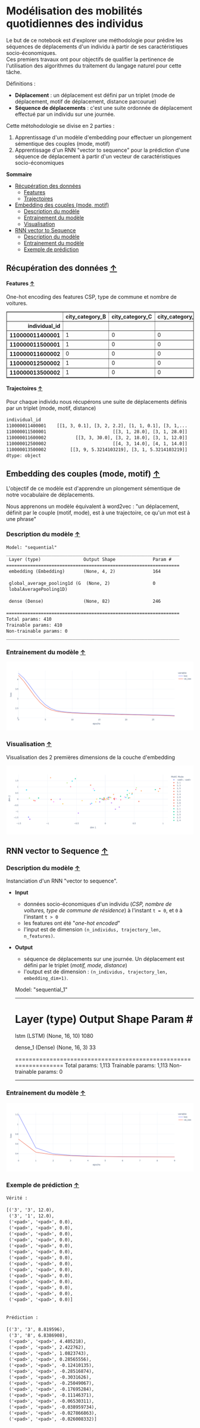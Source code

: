 # Modélisation des mobilités quotidiennes des individus

Le but de ce notebook est d'explorer une méthodologie pour prédire les séquences de déplacements d'un individu à partir de ses caractéristiques socio-économiques.  
Ces premiers travaux ont pour objectifs de qualifier la pertinence de l'utilisation des algorithmes du traitement du langage naturel pour cette tâche.  


Définitions : 
- **Déplacement** : un déplacement est défini par un triplet (mode de déplacement, motif de déplacement, distance parcourue)
- **Séquence de déplacements** : c'est une suite ordonnée de déplacement effectué par un individu sur une journée.

Cette métohodologie se divise en 2 parties :
1. Apprentissage d'un modèle d'embedding pour effectuer un plongement sémentique des couples (mode, motif)
2. Apprentissage d'un RNN "vector to sequence" pour la prédiction d'une séquence de déplacement à partir d'un vecteur de caractéristiques socio-économiques

**Sommaire**<a id='toc0_'></a>    
- [Récupération des données](#toc1_)    
  - [Features](#toc1_1_)    
  - [Trajectoires](#toc1_2_)    
- [Embedding des couples (mode, motif)](#toc2_)    
  - [Description du modèle](#toc2_1_)    
  - [Entrainement du modèle](#toc2_2_)    
  - [Visualisation](#toc2_3_)    
- [RNN vector to Sequence](#toc3_)    
  - [Description du modèle](#toc3_1_)    
  - [Entrainement du modèle](#toc3_2_)    
  - [Exemple de prédiction](#toc3_3_)    

<!-- vscode-jupyter-toc-config
	numbering=false
	anchor=true
	flat=false
	minLevel=2
	maxLevel=6
	/vscode-jupyter-toc-config -->
<!-- THIS CELL WILL BE REPLACED ON TOC UPDATE. DO NOT WRITE YOUR TEXT IN THIS CELL -->


## <a id='toc1_'></a>Récupération des données  [&#8593;](#toc0_)

#### <a id='toc1_1_'></a>Features [&#8593;](#toc0_)
One-hot encoding des features CSP, type de commune et nombre de voitures.


<div>
<style scoped>
    .dataframe tbody tr th:only-of-type {
        vertical-align: middle;
    }

    .dataframe tbody tr th {
        vertical-align: top;
    }

    .dataframe thead th {
        text-align: right;
    }
</style>
<table border="1" class="dataframe">
  <thead>
    <tr style="text-align: right;">
      <th></th>
      <th>city_category_B</th>
      <th>city_category_C</th>
      <th>city_category_I</th>
      <th>city_category_R</th>
      <th>csp_1</th>
      <th>csp_2</th>
      <th>csp_3</th>
      <th>csp_4</th>
      <th>csp_5</th>
      <th>csp_6</th>
      <th>csp_7</th>
      <th>csp_8</th>
      <th>csp_no_csp</th>
      <th>n_cars_0</th>
      <th>n_cars_1</th>
      <th>n_cars_2+</th>
    </tr>
    <tr>
      <th>individual_id</th>
      <th></th>
      <th></th>
      <th></th>
      <th></th>
      <th></th>
      <th></th>
      <th></th>
      <th></th>
      <th></th>
      <th></th>
      <th></th>
      <th></th>
      <th></th>
      <th></th>
      <th></th>
      <th></th>
    </tr>
  </thead>
  <tbody>
    <tr>
      <th>110000011400001</th>
      <td>1</td>
      <td>0</td>
      <td>0</td>
      <td>0</td>
      <td>0</td>
      <td>0</td>
      <td>0</td>
      <td>0</td>
      <td>0</td>
      <td>0</td>
      <td>1</td>
      <td>0</td>
      <td>0</td>
      <td>0</td>
      <td>1</td>
      <td>0</td>
    </tr>
    <tr>
      <th>110000011500001</th>
      <td>1</td>
      <td>0</td>
      <td>0</td>
      <td>0</td>
      <td>0</td>
      <td>0</td>
      <td>0</td>
      <td>0</td>
      <td>0</td>
      <td>0</td>
      <td>0</td>
      <td>1</td>
      <td>0</td>
      <td>0</td>
      <td>0</td>
      <td>1</td>
    </tr>
    <tr>
      <th>110000011600002</th>
      <td>0</td>
      <td>0</td>
      <td>0</td>
      <td>1</td>
      <td>0</td>
      <td>0</td>
      <td>0</td>
      <td>0</td>
      <td>0</td>
      <td>0</td>
      <td>0</td>
      <td>1</td>
      <td>0</td>
      <td>0</td>
      <td>1</td>
      <td>0</td>
    </tr>
    <tr>
      <th>110000012500002</th>
      <td>1</td>
      <td>0</td>
      <td>0</td>
      <td>0</td>
      <td>0</td>
      <td>0</td>
      <td>0</td>
      <td>0</td>
      <td>0</td>
      <td>0</td>
      <td>1</td>
      <td>0</td>
      <td>0</td>
      <td>0</td>
      <td>0</td>
      <td>1</td>
    </tr>
    <tr>
      <th>110000013500002</th>
      <td>1</td>
      <td>0</td>
      <td>0</td>
      <td>0</td>
      <td>0</td>
      <td>0</td>
      <td>0</td>
      <td>0</td>
      <td>0</td>
      <td>1</td>
      <td>0</td>
      <td>0</td>
      <td>0</td>
      <td>0</td>
      <td>1</td>
      <td>0</td>
    </tr>
  </tbody>
</table>
</div>



#### <a id='toc1_2_'></a>Trajectoires [&#8593;](#toc0_)
Pour chaque individu nous récupérons une suite de déplacements définis par un triplet (mode, motif, distance)


    individual_id
    110000011400001    [[1, 3, 0.1], [3, 2, 2.2], [1, 1, 0.1], [3, 1,...
    110000011500001                         [[3, 1, 28.0], [3, 1, 28.0]]
    110000011600002           [[3, 3, 30.0], [3, 2, 18.0], [3, 1, 12.0]]
    110000012500002                         [[4, 3, 14.0], [4, 1, 14.0]]
    110000013500002         [[3, 9, 5.3214103219], [3, 1, 5.3214103219]]
    dtype: object



## <a id='toc2_'></a>Embedding des couples (mode, motif) [&#8593;](#toc0_)

L'objectif de ce modèle est d'apprendre un plongement sémentique de notre vocabulaire de déplacements.

Nous apprenons un modèle équivalent à word2vec : "un déplacement, définit par le couple (motif, mode), est à une trajectoire, ce qu'un mot est à une phrase"

### <a id='toc2_1_'></a>Description du modèle [&#8593;](#toc0_)


    Model: "sequential"
    _________________________________________________________________
     Layer (type)                Output Shape              Param #   
    =================================================================
     embedding (Embedding)       (None, 4, 2)              164       
                                                                     
     global_average_pooling1d (G  (None, 2)                0         
     lobalAveragePooling1D)                                          
                                                                     
     dense (Dense)               (None, 82)                246       
                                                                     
    =================================================================
    Total params: 410
    Trainable params: 410
    Non-trainable params: 0
    _________________________________________________________________
    

### <a id='toc2_2_'></a>Entrainement du modèle [&#8593;](#toc0_)


![embedding_los](./src/embedding_loss.png)

### <a id='toc2_3_'></a>Visualisation [&#8593;](#toc0_)

Visualisation des 2 premières dimensions de la couche d'embedding

![embedding_viz](./src/embedding_viz.png)


## <a id='toc3_'></a>RNN vector to Sequence [&#8593;](#toc0_)

### <a id='toc3_1_'></a>Description du modèle [&#8593;](#toc0_)

Instanciation d'un RNN "vector to sequence".

- **Input** 
    - données socio-économiques d'un individu (*CSP, nombre de voitures, type de commune de résidence*) à l'instant `t = 0`, et `0` à l'instant `t > 0`
    - les features ont été "*one-hot encoded*"
    - l'input est de dimension `(n_individus, trajectory_len, n_features)`. 
- **Output** 
    - séquence de déplacements sur une journée. Un déplacement est défini par le triplet (*motif, mode, distance*)
    - l'output est de dimension : `(n_individus, trajectory_len, embedding_dim+1)`. 


    Model: "sequential_1"
    _________________________________________________________________
     Layer (type)                Output Shape              Param #   
    =================================================================
     lstm (LSTM)                 (None, 16, 10)            1080      
                                                                     
     dense_1 (Dense)             (None, 16, 3)             33        
                                                                     
    =================================================================
    Total params: 1,113
    Trainable params: 1,113
    Non-trainable params: 0
    _________________________________________________________________
    

### <a id='toc3_2_'></a>Entrainement du modèle [&#8593;](#toc0_)

![rnn_loss](./src/rnn_loss.png)


### <a id='toc3_3_'></a>Exemple de prédiction [&#8593;](#toc0_)

    Vérité :
    
    [('3', '3', 12.0),
     ('3', '1', 12.0),
     ('<pad>', '<pad>', 0.0),
     ('<pad>', '<pad>', 0.0),
     ('<pad>', '<pad>', 0.0),
     ('<pad>', '<pad>', 0.0),
     ('<pad>', '<pad>', 0.0),
     ('<pad>', '<pad>', 0.0),
     ('<pad>', '<pad>', 0.0),
     ('<pad>', '<pad>', 0.0),
     ('<pad>', '<pad>', 0.0),
     ('<pad>', '<pad>', 0.0),
     ('<pad>', '<pad>', 0.0),
     ('<pad>', '<pad>', 0.0),
     ('<pad>', '<pad>', 0.0),
     ('<pad>', '<pad>', 0.0)]


    Prédiction :

    [('3', '3', 8.819596),
     ('3', '8', 6.8386908),
     ('<pad>', '<pad>', 4.405218),
     ('<pad>', '<pad>', 2.422762),
     ('<pad>', '<pad>', 1.0823743),
     ('<pad>', '<pad>', 0.28565556),
     ('<pad>', '<pad>', -0.12410135),
     ('<pad>', '<pad>', -0.28516874),
     ('<pad>', '<pad>', -0.3031626),
     ('<pad>', '<pad>', -0.25049067),
     ('<pad>', '<pad>', -0.17695284),
     ('<pad>', '<pad>', -0.11146371),
     ('<pad>', '<pad>', -0.06530311),
     ('<pad>', '<pad>', -0.038959734),
     ('<pad>', '<pad>', -0.027866863),
     ('<pad>', '<pad>', -0.026008332)]


